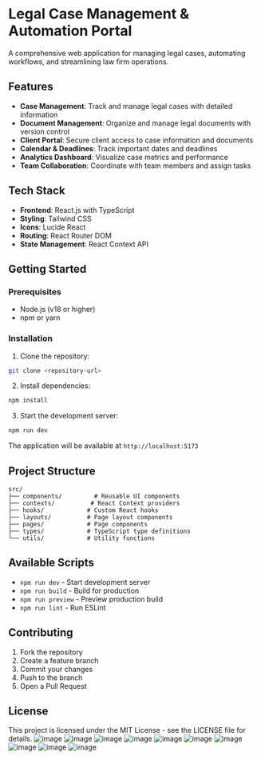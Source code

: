 # Legal Case Management & Automation Portal

A comprehensive web application for managing legal cases, automating workflows, and streamlining law firm operations.

## Features

- **Case Management**: Track and manage legal cases with detailed information
- **Document Management**: Organize and manage legal documents with version control
- **Client Portal**: Secure client access to case information and documents
- **Calendar & Deadlines**: Track important dates and deadlines
- **Analytics Dashboard**: Visualize case metrics and performance
- **Team Collaboration**: Coordinate with team members and assign tasks

## Tech Stack

- **Frontend**: React.js with TypeScript
- **Styling**: Tailwind CSS
- **Icons**: Lucide React
- **Routing**: React Router DOM
- **State Management**: React Context API

## Getting Started

### Prerequisites

- Node.js (v18 or higher)
- npm or yarn

### Installation

1. Clone the repository:
```bash
git clone <repository-url>
```

2. Install dependencies:
```bash
npm install
```

3. Start the development server:
```bash
npm run dev
```

The application will be available at `http://localhost:5173`

## Project Structure

```
src/
├── components/         # Reusable UI components
├── contexts/          # React Context providers
├── hooks/            # Custom React hooks
├── layouts/          # Page layout components
├── pages/            # Page components
├── types/            # TypeScript type definitions
└── utils/            # Utility functions
```

## Available Scripts

- `npm run dev` - Start development server
- `npm run build` - Build for production
- `npm run preview` - Preview production build
- `npm run lint` - Run ESLint

## Contributing

1. Fork the repository
2. Create a feature branch
3. Commit your changes
4. Push to the branch
5. Open a Pull Request

## License

This project is licensed under the MIT License - see the LICENSE file for details.
![image](https://github.com/user-attachments/assets/09dc221d-32e7-4295-ac22-32b0e685cd9f)
![image](https://github.com/user-attachments/assets/4f5f9ef0-e730-4217-adad-76dbf5e2eb30)
![image](https://github.com/user-attachments/assets/e01c06a7-4126-4223-8af3-64507d095732)
![image](https://github.com/user-attachments/assets/0bc583c9-e84c-49e2-be76-a717d1385560)
![image](https://github.com/user-attachments/assets/28ce346a-7ceb-4aa4-be3b-6c2897707dfc)
![image](https://github.com/user-attachments/assets/91fddbd6-fc2f-437e-a0f0-4fafbd2da014)
![image](https://github.com/user-attachments/assets/9100068d-4685-4152-8b93-359042e810a1)
![image](https://github.com/user-attachments/assets/bc8ec028-9329-4cb7-8762-f15d170aa2de)
![image](https://github.com/user-attachments/assets/595d5fc5-5958-4be2-a7bd-59919009f7b0)
![image](https://github.com/user-attachments/assets/7c0a64c8-e073-499d-b2a9-cb13f9ef8b81)









